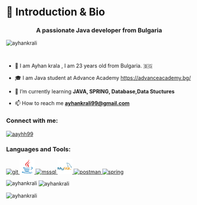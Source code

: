 
<h1 align="left">👋 Introduction & Bio </h1>
<h3 align="center">A passionate Java developer from Bulgaria</h1>




<p align="left"> <img src="https://komarev.com/ghpvc/?username=ayhankrali&label=Profile%20views&color=0e75b6&style=flat" alt="ayhankrali" /> </p>

<p align="left"> <a href="https://twitter.com/" target="blank"><img src="https://img.shields.io/twitter/follow/?logo=twitter&style=for-the-badge" alt="" /></a> </p>

- 👧 I am Ayhan krala , I am 23 years old from Bulgaria. 🇧🇬

- 🎓 I am Java student at Advance Academy  https://advanceacademy.bg/

- 🌱 I’m currently learning **JAVA, SPRING, Database,Data Stuctures**

- 📫 How to reach me **ayhankrali99@gmail.com**

<h3 align="left">Connect with me:</h3>
<p align="left">
<a href="https://instagram.com/aayhh99" target="blank"><img align="center" src="https://raw.githubusercontent.com/rahuldkjain/github-profile-readme-generator/master/src/images/icons/Social/instagram.svg" alt="aayhh99" height="30" width="40" /></a>
</p>

<h3 align="left">Languages and Tools:</h3>
<p align="left"> <a href="https://git-scm.com/" target="_blank" rel="noreferrer"> <img src="https://www.vectorlogo.zone/logos/git-scm/git-scm-icon.svg" alt="git" width="40" height="40"/> </a> <a href="https://www.java.com" target="_blank" rel="noreferrer"> <img src="https://raw.githubusercontent.com/devicons/devicon/master/icons/java/java-original.svg" alt="java" width="40" height="40"/> </a> <a href="https://www.microsoft.com/en-us/sql-server" target="_blank" rel="noreferrer"> <img src="https://www.svgrepo.com/show/303229/microsoft-sql-server-logo.svg" alt="mssql" width="40" height="40"/> </a> <a href="https://www.mysql.com/" target="_blank" rel="noreferrer"> <img src="https://raw.githubusercontent.com/devicons/devicon/master/icons/mysql/mysql-original-wordmark.svg" alt="mysql" width="40" height="40"/> </a> <a href="https://postman.com" target="_blank" rel="noreferrer"> <img src="https://www.vectorlogo.zone/logos/getpostman/getpostman-icon.svg" alt="postman" width="40" height="40"/> </a> <a href="https://spring.io/" target="_blank" rel="noreferrer"> <img src="https://www.vectorlogo.zone/logos/springio/springio-icon.svg" alt="spring" width="40" height="40"/> </a> </p>

<p><img align="left" src="https://github-readme-stats.vercel.app/api/top-langs?username=ayhankrali&show_icons=true&locale=en&layout=compact" alt="ayhankrali" /></p>

<p>&nbsp;<img align="center" src="https://github-readme-stats.vercel.app/api?username=ayhankrali&show_icons=true&locale=en" alt="ayhankrali" /></p>

<p><img align="center" src="https://github-readme-streak-stats.herokuapp.com/?user=ayhankrali&" alt="ayhankrali" /></p>

